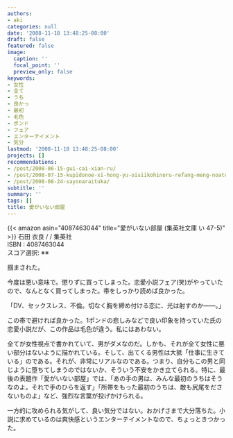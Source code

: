 ```yaml
---
authors:
- aki
categories: null
date: '2008-11-18 13:48:25-08:00'
draft: false
featured: false
image:
  caption: ''
  focal_point: ''
  preview_only: false
keywords:
- 女性
- 全て
- うち
- 良かっ
- 最初
- 毛色
- ポンド
- フェア
- エンターテイメント
- 気分
lastmod: '2008-11-18 13:48:25-08:00'
projects: []
recommendations:
- /post/2008-06-15-gui-cai-xian-ru/
- /post/2008-07-15-kupidonoe-xi-hong-yu-oisiikohinoru-refang-meng-noatosaki/
- /post/2008-08-24-sayonaraituka/
subtitle: ''
summary: ''
tags: []
title: 愛がいない部屋
---
```


{{< amazon asin="4087463044" title="愛がいない部屋 (集英社文庫 い 47-5)" >}}
石田 衣良 / / 集英社  
ISBN : 4087463044  
スコア選択: ※※  
  
掴まされた。  
  
今度は悪い意味で。懲りずに買ってしまった。恋愛小説フェア(笑)がやっていたので、なんとなく買ってしまった。帯をしっかり読めば良かった。  
  
「DV、セックスレス、不倫。切なく胸を締め付ける恋に、光は射すのか――。」  
  
この帯で避ければ良かった。1ポンドの悲しみなどで良い印象を持っていた氏の恋愛小説だが、この作品は毛色が違う。私にはあわない。  
  
全てが女性視点で書かれていて、男がダメなのだ。しかも、それが全て女性に悪い部分はないように描かれている。そして、出てくる男性は大抵「仕事に生きている」のである。それが、非常にリアルなのである。つまり、自分もこの男と同じように堕ちてしまうのではないか、そういう不安をかき立てられる。特に、最後の表題作「愛がいない部屋」では、「あの手の男は、みんな最初のうちはそうなのよ。それで手のひらを返す」「所帯をもった最初のうちは、敵も尻尾をださないものよ」など、強烈な言葉が投げかけられる。  
  
一方的に攻められる気がして、良い気分ではない。おかげさまで大分落ちた。小説に求めているのは爽快感というエンターテイメントなので、ちょっときつかった。